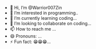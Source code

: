 - 👋 Hi, I’m @Warrior007Zin
- 👀 I’m interested in programming..
- 🌱 I’m currently learning coding...
- 💞️ I’m looking to collaborate on coding...
- 📫 How to reach me ...
- 😄 Pronouns: ...
- ⚡ Fun fact: 😁😁😁...

<!---
Warrior007Zin/Warrior007Zin is a ✨ special ✨ repository because its `README.md` (this file) appears on your GitHub profile.
You can click the Preview link to take a look at your changes.
--->
